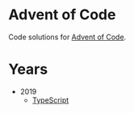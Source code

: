 # Advent of Code

Code solutions for [Advent of Code](https://adventofcode.com).

# Years

* 2019
  * [TypeScript](2019/TypeScript/)
